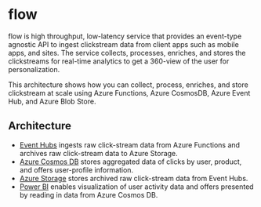 # flow

flow is high throughput, low-latency service that provides an event-type agnostic API to ingest clickstream data from client apps such as mobile apps, and sites. The service collects, processes, enriches, and stores the clickstreams for real-time analytics to get a 360-view of the user for personalization.

This architecture shows how you can collect, process, enriches, and store clickstream at scale using Azure Functions, Azure CosmosDB, Azure Event Hub, and Azure Blob Store.

## Architecture

- [Event Hubs](https://azure.microsoft.com/services/event-hubs) ingests raw click-stream data from Azure Functions and  archives raw click-stream data to Azure Storage.
- [Azure Cosmos DB](https://azure.microsoft.com/services/cosmos-db) stores aggregated data of clicks by user, product, and offers user-profile information.
- [Azure Storage](https://azure.microsoft.com/services/storage) stores archived raw click-stream data from Event Hubs.
- [Power BI](https://powerbi.microsoft.com/) enables visualization of user activity data and offers presented by reading in data from Azure Cosmos DB.

